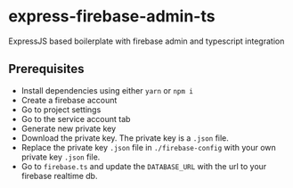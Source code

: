 # express-firebase-admin-ts
 ExpressJS based boilerplate with firebase admin and typescript integration

## Prerequisites
  - Install dependencies using either `yarn` or `npm i`
  - Create a firebase account
  - Go to project settings
  - Go to the service account tab
  - Generate new private key
  - Download the private key. The private key is a `.json` file.
  - Replace the private key `.json` file in `./firebase-config` with your own private key `.json` file.
  - Go to `firebase.ts` and update the `DATABASE_URL` with the url to your firebase realtime db.
